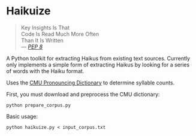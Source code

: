 # Haikuize

> Key Insights Is That <br>
> Code Is Read Much More Often <br>
> Than It Is Written <br>
> &mdash; <cite>[PEP 8](http://www.python.org/dev/peps/pep-0008/)</cite>

A Python toolkit for extracting Haikus from existing text sources. Currently only implements a simple form of extracting Haikus by looking for a series of words with the Haiku format.

Uses the [CMU Pronouncing Dictionary](http://www.speech.cs.cmu.edu/cgi-bin/cmudict) to determine syllable counts.

First, you must download and preprocess the CMU dictionary:

    python prepare_corpus.py

Basic usage:

    python haikuize.py < input_corpus.txt


